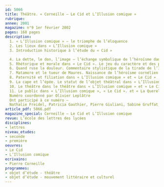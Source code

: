 ```yaml
---
id: 5066
title: Théâtre. « Corneille – Le Cid et L’Illusion comique »
rubrique: 
annee: 2001
magazine: n°9 1er février 2002
pages: 168 pages
description: 
  1. « L’Illusion comique » – le triomphe de l’éloquence
  2. Les lieux dans « L’Illusion comique »
  3. Introduction historique à l’étude du « Cid »

  4. La dette, le don, l’image – l’échange symbolique de l’héroïsme dans « Le Cid »
  5. Rhétorique et morale dans « Le Cid ». Le jeu du caractère et des passions
  6. Quand ruse la douleur. Commentaire stylistique de la tirade de l’Infante
  7. Matamore et le tueur de Maures. Naissance de l’héroïsme cornélien dans « L’Illusion comique » et « Le Cid »
  8. Paternité et filiation dans « L’Illusion comique » et « Le Cid »
  9. La cape et l’épée. Le statut de l’objet théâtral dans « L’Illusion comique » et « Le Cid »
  10. Le théâtre dans le théâtre dans « L’Illusion comique » et « Le Cid »
  11. Le public dans « L’Illusion comique », « Le Cid ». et « La Querelle du Cid »
  Numéro coordonné par Olivier Leplâtre
  Ont participé à ce numéro – 
  Nathalie Freidel, Patricia Gauthier, Pierre Giuliani, Sabine Gruffat, Jean-Pierre Landry, Olivier Leplâtre, Anne-Laure Magnin, Claire Noni, Christiane Pilaud, Jean Rohou et Éric Tourrette
article_pdf: 5066.pdf
magazine_special: Corneille – Le Cid et L’Illusion comique
revue: L’école des lettres des lycées
disciplines:
- lettres
niveau_etudes:
- seconde
- première
oeuvres:
- Le Cid
- L’Illusion comique
ecrivains:
- Pierre Corneille
programmes:
- objet d’étude - théâtre
- objet d’étude - mouvement littéraire et culturel
---
```

